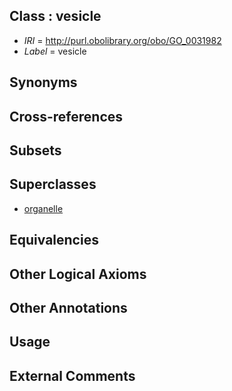 
## Class : vesicle

 * *IRI* = http://purl.obolibrary.org/obo/GO_0031982
 * *Label* = vesicle

## Synonyms


## Cross-references


## Subsets


## Superclasses

 * [organelle](../../GO/26/GO_0043226.md)

## Equivalencies


## Other Logical Axioms


## Other Annotations


## Usage


## External Comments

